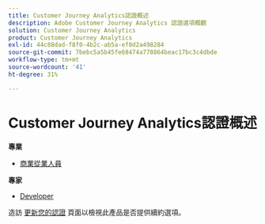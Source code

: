 ```yaml
---
title: Customer Journey Analytics認證概述
description: Adobe Customer Journey Analytics 認證選項概觀
solution: Customer Journey Analytics
product: Customer Journey Analytics
exl-id: 44c88dad-f8f0-4b2c-ab5a-ef0d2a498284
source-git-commit: 7bebc5a5b45fe68474a778864beac17bc3c4dbde
workflow-type: tm+mt
source-wordcount: '41'
ht-degree: 31%

---
```


# Customer Journey Analytics認證概述

**專業**

* [商業從業人員](/help/certifications/acja/acja-p-business.md)

**專家**

* [Developer](/help/certifications/acja/acja-e-developer.md) <!--AD0-E604-->

造訪 [更新您的認證](/help/certifications/renew.md) 頁面以檢視此產品是否提供續約選項。
